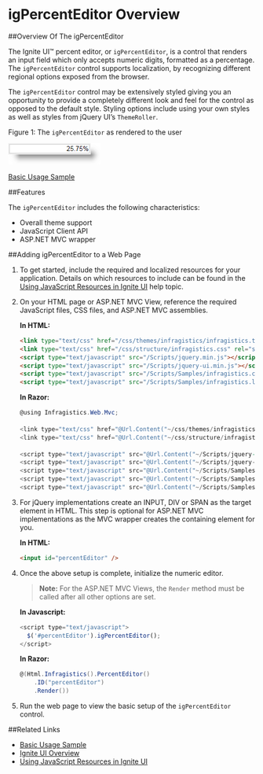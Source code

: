 ﻿<!--
|metadata|
{
    "fileName": "igpercenteditor-overview",
    "controlName": "igEditors",
    "tags": ["Editing","Getting Started"]
}
|metadata|
-->

# igPercentEditor Overview

##Overview Of The igPercentEditor


The Ignite UI™ percent editor, or `igPercentEditor`, is a control that renders an input field which only accepts numeric digits, formatted as a percentage. The `igPercentEditor` control supports localization, by recognizing different regional options exposed from the browser.

The `igPercentEditor` control may be extensively styled giving you an opportunity to provide a completely different look and feel for the control as opposed to the default style. Styling options include using your own styles as well as styles from jQuery UI’s `ThemeRoller`.

Figure 1: The `igPercentEditor` as rendered to the user

![](images/igPercentEditor_Overview_Pic1.png)

[Basic Usage Sample](%%SamplesUrl%%/editors/basic-usage)

##Features

The `igPercentEditor` includes the following characteristics:

-   Overall theme support
-   JavaScript Client API
-   ASP.NET MVC wrapper


##Adding igPercentEditor to a Web Page


1.  To get started, include the required and localized resources for your application. Details on which resources to include can be found in the [Using JavaScript Resources in Ignite UI](Deployment-Guide-JavaScript-Resources.html) help topic.
2.  On your HTML page or ASP.NET MVC View, reference the required JavaScript files, CSS files, and ASP.NET MVC assemblies.

    **In HTML:**

    ```html
    <link type="text/css" href="/css/themes/infragistics/infragistics.theme.css" rel="stylesheet" />
    <link type="text/css" href="/css/structure/infragistics.css" rel="stylesheet" />
    <script type="text/javascript" src="/Scripts/jquery.min.js"></script>
    <script type="text/javascript" src="/Scripts/jquery-ui.min.js"></script>
    <script type="text/javascript" src="/Scripts/Samples/infragistics.core.js"></script>
	<script type="text/javascript" src="/Scripts/Samples/infragistics.lob.js"></script>
    ```

    **In Razor:**

    ```csharp
    @using Infragistics.Web.Mvc;

    <link type="text/css" href="@Url.Content("~/css/themes/infragistics/infragistics.theme.css")" rel="stylesheet" />
    <link type="text/css" href="@Url.Content("~/css/structure/infragistics.css")" rel="stylesheet" />

    <script type="text/javascript" src="@Url.Content("~/Scripts/jquery-1.4.4.min.js")"></script>
    <script type="text/javascript" src="@Url.Content("~/Scripts/jquery-ui.min.js")"></script>
    <script type="text/javascript" src="@Url.Content("~/Scripts/Samples/infragistics.core.js")"></script>
	<script type="text/javascript" src="@Url.Content("~/Scripts/Samples/infragistics.lob.js")"></script>
    <script type="text/javascript" src="@Url.Content("~/Scripts/Samples/modules/i18n/regional/infragistics.ui.regional-en.js")"></script>
    ```

3.  For jQuery implementations create an INPUT, DIV or SPAN as the target element in HTML. This step is optional for ASP.NET MVC implementations as the MVC wrapper creates the containing element for you.

    **In HTML:**

    ```html
    <input id="percentEditor" />
    ```

4. Once the above setup is complete, initialize the numeric editor.

    >**Note:** For the ASP.NET MVC Views, the `Render` method must be called after all other options are set.

    **In Javascript:**

    ```js
    <script type="text/javascript">
      $('#percentEditor').igPercentEditor();
    </script>
    ```

    **In Razor:**

	```csharp
	@(Html.Infragistics().PercentEditor()
		.ID("percentEditor")
		.Render())
	```

5.  Run the web page to view the basic setup of the `igPercentEditor` control.

##Related Links

-   [Basic Usage Sample](%%SamplesUrl%%/editors/basic-usage)
-   [Ignite UI Overview](NetAdvantage-for-jQuery-Overview.html)
-   [Using JavaScript Resources in Ignite UI](Deployment-Guide-JavaScript-Resources.html)

 

 


